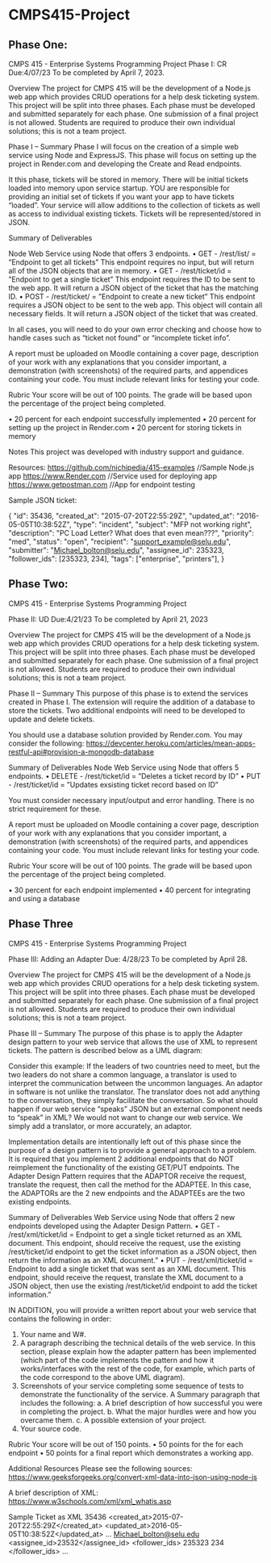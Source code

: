 # CMPS415-Project

## Phase One:

CMPS 415  -  Enterprise Systems
Programming Project
Phase I: CR                                                                                                                          Due:4/07/23
To be completed by April 7, 2023.

Overview
The project for CMPS 415 will be the development of a Node.js web app which provides CRUD operations for a help desk ticketing system. This project will be split into three phases. Each phase must be developed and submitted separately for each phase. One submission of a final project is not allowed. Students are required to produce their own individual solutions; this is not a team project.

Phase I – Summary
Phase I will focus on the creation of a simple web service using Node and ExpressJS. This phase will focus on setting up the project in Render.com and developing the Create and Read endpoints.

It this phase, tickets will be stored in memory. There will be initial tickets loaded into memory upon service startup. YOU are responsible for providing an initial set of tickets if you want your app to have tickets “loaded”. Your service will allow additions to the collection of tickets as well as access to individual existing tickets. Tickets will be represented/stored in JSON.

Summary of Deliverables

Node Web Service using Node that offers 3 endpoints.
• GET - /rest/list/ = ”Endpoint to get all tickets”
This endpoint requires no input, but will return all of the JSON
objects that are in memory.
• GET - /rest/ticket/id = ”Endpoint to get a single ticket”
This endpoint requires the ID to be sent to the web app. It will return a JSON object of the ticket that has the matching ID.
• POST - /rest/ticket/ = ”Endpoint to create a new ticket”
This endpoint requires a JSON object to be sent to the web app. This object will contain all necessary fields. It will return a JSON
object of the ticket that was created.

In all cases, you will need to do your own error checking and choose how to handle cases such as “ticket not found” or “incomplete ticket info”.

A report must be uploaded on Moodle containing a cover page, description of your work with any explanations that you consider important, a demonstration (with screenshots) of the required parts, and appendices containing your code. You must include relevant links for testing your code.

Rubric
Your score will be out of 100 points. The grade will be based upon the
percentage of the project being completed.

• 20 percent for each endpoint successfully implemented
• 20 percent for setting up the project in Render.com
• 20 percent for storing tickets in memory
 
Notes
This project was developed with industry support and guidance.

Resources:
https://github.com/nichipedia/415-examples   //Sample Node.js app
https://www.Render.com   //Service used for deploying app https://www.getpostman.com   //App for endpoint testing



Sample JSON ticket:

{
"id": 35436,
"created_at": "2015-07-20T22:55:29Z",
"updated_at": "2016-05-05T10:38:52Z",
"type": "incident",
"subject": "MFP not working right",
"description": "PC Load Letter? What does that even mean???",
"priority": "med",
"status": "open",
"recipient": "support_example@selu.edu",
"submitter": "Michael_bolton@selu.edu",
"assignee_id": 235323,
"follower_ids": [235323, 234],
"tags": ["enterprise", "printers"],
}


## Phase Two:

CMPS 415  -  Enterprise Systems
Programming Project

Phase II: UD	 	 				                                                                    Due:4/21/23
To be completed by April 21, 2023

Overview
The project for CMPS 415 will be the development of a Node.js web app which provides CRUD operations for a help desk ticketing system. This project will be split into three phases. Each phase must be developed and submitted separately for each phase. One submission of a final project is not allowed. Students are required to produce their own individual solutions; this is not a team project.


Phase II – Summary
This purpose of this phase is to extend the services created in Phase I. The extension will require the addition of a database to store the tickets. Two additional endpoints will need to be developed to update and delete tickets.

You should use a database solution provided by Render.com. You may consider the following: https://devcenter.heroku.com/articles/mean-apps-restful-api#provision-a-mongodb-database

Summary of Deliverables
Node Web Service using Node that offers 5 endpoints.
• DELETE - /rest/ticket/id = ”Deletes a ticket record by ID”
• PUT - /rest/ticket/id = ”Updates exsisting ticket record based on ID”

You must consider necessary input/output and error handling. There is no strict requirement for these.

A report must be uploaded on Moodle containing a cover page, description of your work with any explanations that you consider important, a demonstration (with screenshots) of the required parts, and appendices containing your code. You must include relevant links for testing your code.

Rubric
Your score will be out of 100 points. The grade will be based upon the percentage of the project being completed.

• 30 percent for each endpoint implemented
• 40 percent for integrating and using a database

## Phase Three

 CMPS 415  -  Enterprise Systems
Programming Project

Phase III: Adding an Adapter                                                                                                    Due: 4/28/23
To be completed by April 28.

Overview
The project for CMPS 415 will be the development of a Node.js web app which provides CRUD operations for a help desk ticketing system. This project will be split into three phases. Each phase must be developed and submitted separately for each phase. One submission of a final project is not allowed. Students are required to produce their own individual solutions; this is not a team project.

Phase III – Summary
The purpose of this phase is to apply the Adapter design pattern to your web service that allows the use of XML to represent tickets. The pattern is described below as a UML diagram:


 


Consider this example: If the leaders of two countries need to meet, but the two leaders do not share a common language, a translator is used to interpret the communication between the uncommon languages. An adaptor in software is not unlike the translator. The translator does not add anything to the conversation, they simply facilitate the conversation. So what should happen if our web service “speaks” JSON but an external component needs to “speak” in XML? We would not want to change our web service. We simply add a translator, or more accurately, an adaptor.

Implementation details are intentionally left out of this phase since the purpose of a design pattern is to provide a general approach to a problem. It is required that you implement 2 additional endpoints that do NOT reimplement the functionality of the existing GET/PUT endpoints. The Adapter Design Pattern requires that the ADAPTOR receive the request, translate the request, then call the method for the ADAPTEE. In this case, the ADAPTORs are the 2 new endpoints and the ADAPTEEs are the two existing endpoints.

Summary of Deliverables
Web Service using Node that offers 2 new endpoints developed using the Adapter Design Pattern. 
• GET - /rest/xml/ticket/id = Endpoint to get a single ticket returned as an XML document. This endpoint, should receive the request, use the existing /rest/ticket/id endpoint to get the ticket information as a JSON object, then return the information as an XML document.”
• PUT - /rest/xml/ticket/id = Endpoint to add a single ticket that was sent as an XML document. This endpoint, should receive the request, translate the XML document to a JSON object, then use the existing /rest/ticket/id endpoint to add the ticket information.”

IN ADDITION, you will provide a written report about your web service that contains the following in order:
1)	Your name and W#.
2)	A paragraph describing the technical details of the web service. In this section, please explain how the adapter pattern has been implemented (which part of the code implements the pattern and how it works/interfaces with the rest of the code, for example, which parts of the code correspond to the above UML diagram).
3)	Screenshots of your service completing some sequence of tests to demonstrate the functionality of the service.
A Summary paragraph that includes the following:
a.	A brief description of how successful you were in completing the project.
b.	What the major hurdles were and how you overcame them.
c.	A possible extension of your project.
4)	Your source code.

Rubric
Your score will be out of 150 points.
• 50 points for the for each endpoint
• 50 points for a final report which demonstrates a working app.

Additional Resources
Please see the following sources:
https://www.geeksforgeeks.org/convert-xml-data-into-json-using-node-js 

A brief description of XML:
https://www.w3schools.com/xml/xml_whatis.asp


Sample Ticket as XML
<ticket>
 <id>35436</id>
 <created_at>2015-07-20T22:55:29Z</created_at>
 <updated_at>2016-05-05T10:38:52Z</updated_at>
  ...
 <submitter>Michael_bolton@selu.edu</submitter>
 <assignee_id>23532</assignee_id>
 <follower_ids>
<id>235323</id>
<id>234</id> 
 </follower_ids>
  ...
</ticket>

